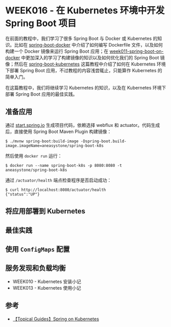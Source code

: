 # WEEK016 - 在 Kubernetes 环境中开发 Spring Boot 项目

在前面的教程中，我们学习了很多 Spring Boot 与 Docker 或 Kubernetes 的知识。比如在 [spring-boot-docker](../week009-spring-guides/guides/gs/spring-boot-docker/README.md) 中介绍了如何编写 Dockerfile 文件，以及如何构建一个 Docker 镜像来运行 Spring Boot 应用；在 [week011-spring-boot-on-docker](../week011-spring-boot-on-docker/README.md) 中更加深入的学习了构建镜像的知识以及如何优化我们的 Spring Boot 镜像；然后在 [spring-boot-kubernetes](../week009-spring-guides/guides/gs/spring-boot-kubernetes/README.md) 这篇教程中介绍了如何在 Kubernetes 环境下部署 Spring Boot 应用，不过教程的内容浅尝辄止，只能算作 Kubernetes 的简单入门。

在这篇教程中，我们将继续学习 Kubernetes 的知识，以及在 Kubernetes 环境下部署 Spring Boot 应用的最佳实践。

## 准备应用

通过 [start.spring.io](https://start.spring.io/) 生成项目代码，依赖选择 webflux 和 actuator。代码生成后，直接使用 Spring Boot Maven Plugin 构建镜像：

```
$ ./mvnw spring-boot:build-image -Dspring-boot.build-image.imageName=aneasystone/spring-boot-k8s
```

然后使用 `docker run` 运行：

```
$ docker run --name spring-boot-k8s -p 8080:8080 -t aneasystone/spring-boot-k8s
```

通过 `/actuator/health` 端点检查程序是否启动成功：

```
$ curl http://localhost:8080/actuator/health
{"status":"UP"}
```

## 将应用部署到 Kubernetes

## 最佳实践

## 使用 `ConfigMaps` 配置

## 服务发现和负载均衡

* WEEK010 - Kubernetes 安装小记
* WEEK013 - Kubernetes 使用小记

## 参考

* [【Topical Guides】Spring on Kubernetes](https://spring.io/guides/topicals/spring-on-kubernetes/)
